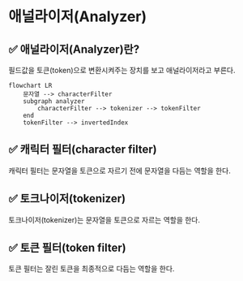 # 애널라이저(Analyzer)
## ✅ 애널라이저(Analyzer)란?
필드값을 토큰(token)으로 변환시켜주는 장치를 보고 애널라이저라고 부른다.
```mermaid
flowchart LR
    문자열 --> characterFilter
    subgraph analyzer 
        characterFilter --> tokenizer --> tokenFilter
    end
    tokenFilter --> invertedIndex
```

## ✅ 캐릭터 필터(character filter)
캐릭터 필터는 문자열을 토큰으로 자르기 전에 문자열을 다듬는 역할을 한다.

## ✅ 토크나이저(tokenizer)
토크나이저(tokenizer)는 문자열을 토큰으로 자르는 역할을 한다.

## ✅ 토큰 필터(token filter)
토큰 필터는 잘린 토큰을 최종적으로 다듬는 역할을 한다.